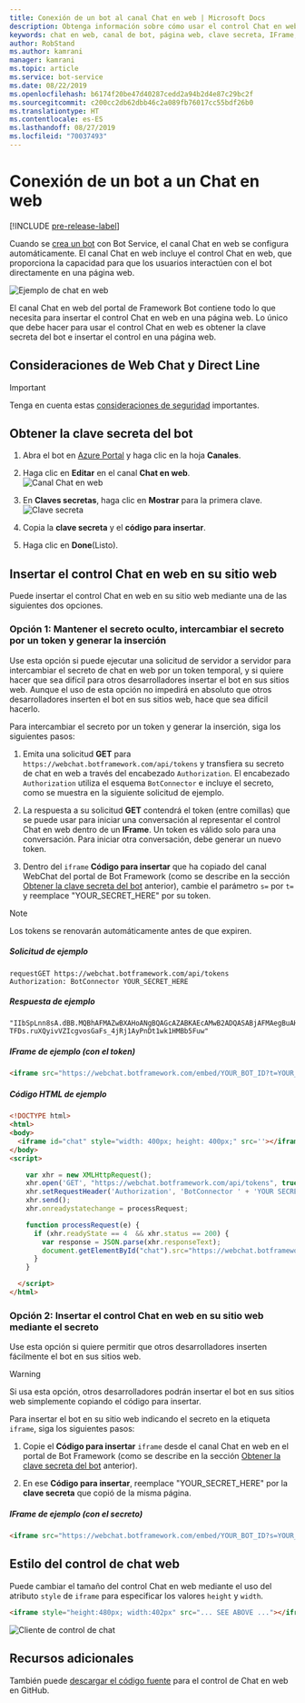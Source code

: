 ```yaml
---
title: Conexión de un bot al canal Chat en web | Microsoft Docs
description: Obtenga información sobre cómo usar el control Chat en web en la página web para un bot conectado al canal Chat en web.
keywords: chat en web, canal de bot, página web, clave secreta, IFrame, HTML
author: RobStand
ms.author: kamrani
manager: kamrani
ms.topic: article
ms.service: bot-service
ms.date: 08/22/2019
ms.openlocfilehash: b6174f20be47d40287cedd2a94b2d4e87c29bc2f
ms.sourcegitcommit: c200cc2db62dbb46c2a089fb76017cc55bdf26b0
ms.translationtype: HT
ms.contentlocale: es-ES
ms.lasthandoff: 08/27/2019
ms.locfileid: "70037493"
---
```

# <a name="connect-a-bot-to-web-chat"></a>Conexión de un bot a un Chat en web

[!INCLUDE [pre-release-label](./includes/pre-release-label.md)]

Cuando se [crea un bot](bot-service-quickstart.md) con Bot Service, el canal Chat en web se configura automáticamente. El canal Chat en web incluye el control Chat en web, que proporciona la capacidad para que los usuarios interactúen con el bot directamente en una página web.

![Ejemplo de chat en web](./media/bot-service-channel-webchat/create-a-bot.png)

El canal Chat en web del portal de Framework Bot contiene todo lo que necesita para insertar el control Chat en web en una página web. Lo único que debe hacer para usar el control Chat en web es obtener la clave secreta del bot e insertar el control en una página web.

## <a name="web-chat-and-direct-line-considerations"></a>Consideraciones de Web Chat y Direct Line

> [!IMPORTANT]
> Tenga en cuenta estas [consideraciones de seguridad](rest-api/bot-framework-rest-direct-line-3-0-authentication.md#security-considerations) importantes.

## <a name="get-your-bot-secret-key"></a>Obtener la clave secreta del bot

1. Abra el bot en [Azure Portal](http://portal.azure.com) y haga clic en la hoja **Canales**.

2. Haga clic en **Editar** en el canal **Chat en web**.  
![Canal Chat en web](./media/bot-service-channel-webchat/bot-service-channel-list.png)

3. En **Claves secretas**, haga clic en **Mostrar** para la primera clave.  
![Clave secreta](./media/bot-service-channel-webchat/secret-key.png)

4. Copia la **clave secreta** y el **código para insertar**.

5. Haga clic en **Done**(Listo).

## <a name="embed-the-web-chat-control-in-your-website"></a>Insertar el control Chat en web en su sitio web

Puede insertar el control Chat en web en su sitio web mediante una de las siguientes dos opciones.

### <a name="option-1---keep-your-secret-hidden-exchange-your-secret-for-a-token-and-generate-the-embed"></a>Opción 1: Mantener el secreto oculto, intercambiar el secreto por un token y generar la inserción

Use esta opción si puede ejecutar una solicitud de servidor a servidor para intercambiar el secreto de chat en web por un token temporal, y si quiere hacer que sea difícil para otros desarrolladores insertar el bot en sus sitios web. Aunque el uso de esta opción no impedirá en absoluto que otros desarrolladores inserten el bot en sus sitios web, hace que sea difícil hacerlo.

Para intercambiar el secreto por un token y generar la inserción, siga los siguientes pasos:

1. Emita una solicitud **GET** para `https://webchat.botframework.com/api/tokens` y transfiera su secreto de chat en web a través del encabezado `Authorization`. El encabezado `Authorization` utiliza el esquema `BotConnector` e incluye el secreto, como se muestra en la siguiente solicitud de ejemplo.

2. La respuesta a su solicitud **GET** contendrá el token (entre comillas) que se puede usar para iniciar una conversación al representar el control Chat en web dentro de un **IFrame**. Un token es válido solo para una conversación. Para iniciar otra conversación, debe generar un nuevo token.

3. Dentro del `iframe` **Código para insertar** que ha copiado del canal WebChat del portal de Bot Framework (como se describe en la sección [Obtener la clave secreta del bot](#get-your-bot-secret-key) anterior), cambie el parámetro `s=` por `t=` y reemplace "YOUR_SECRET_HERE" por su token.

> [!NOTE]
> Los tokens se renovarán automáticamente antes de que expiren. 

##### <a name="example-request"></a>Solicitud de ejemplo

```
requestGET https://webchat.botframework.com/api/tokens
Authorization: BotConnector YOUR_SECRET_HERE
```

##### <a name="example-response"></a>Respuesta de ejemplo 

```response
"IIbSpLnn8sA.dBB.MQBhAFMAZwBXAHoANgBQAGcAZABKAEcAMwB2ADQASABjAFMAegBuAHYANwA.bbguxyOv0gE.cccJjH-TFDs.ruXQyivVZIcgvosGaFs_4jRj1AyPnDt1wk1HMBb5Fuw"
```

##### <a name="example-iframe-using-token"></a>IFrame de ejemplo (con el token)

```html
<iframe src="https://webchat.botframework.com/embed/YOUR_BOT_ID?t=YOUR_TOKEN_HERE"></iframe>
```

##### <a name="example-html-code"></a>Código HTML de ejemplo
```html
<!DOCTYPE html>
<html>
<body>
  <iframe id="chat" style="width: 400px; height: 400px;" src=''></iframe>
</body>
<script>

    var xhr = new XMLHttpRequest();
    xhr.open('GET', "https://webchat.botframework.com/api/tokens", true);
    xhr.setRequestHeader('Authorization', 'BotConnector ' + 'YOUR SECRET HERE');
    xhr.send();
    xhr.onreadystatechange = processRequest;

    function processRequest(e) {
      if (xhr.readyState == 4  && xhr.status == 200) {
        var response = JSON.parse(xhr.responseText);
        document.getElementById("chat").src="https://webchat.botframework.com/embed/lucas-direct-line?t="+response
      }
    }

  </script>
</html>
```

### <a id="option-2"></a> Opción 2: Insertar el control Chat en web en su sitio web mediante el secreto

Use esta opción si quiere permitir que otros desarrolladores inserten fácilmente el bot en sus sitios web. 

> [!WARNING]
> Si usa esta opción, otros desarrolladores podrán insertar el bot en sus sitios web simplemente copiando el código para insertar.

Para insertar el bot en su sitio web indicando el secreto en la etiqueta `iframe`, siga los siguientes pasos:

1. Copie el **Código para insertar** `iframe` desde el canal Chat en web en el portal de Bot Framework (como se describe en la sección [Obtener la clave secreta del bot](#get-your-bot-secret-key) anterior).

2. En ese **Código para insertar**, reemplace "YOUR_SECRET_HERE" por la **clave secreta** que copió de la misma página.

##### <a name="example-iframe-using-secret"></a>IFrame de ejemplo (con el secreto)

```html
<iframe src="https://webchat.botframework.com/embed/YOUR_BOT_ID?s=YOUR_SECRET_HERE"></iframe>
```

## <a name="style-the-web-chat-control"></a>Estilo del control de chat web

Puede cambiar el tamaño del control Chat en web mediante el uso del atributo `style` de `iframe` para especificar los valores `height` y `width`.

```html
<iframe style="height:480px; width:402px" src="... SEE ABOVE ..."></iframe>
```

![Cliente de control de chat](./media/chatwidget-client.png)

## <a name="additional-resources"></a>Recursos adicionales

También puede [descargar el código fuente](https://aka.ms/BotFramework-WebChat-V4) para el control de Chat en web en GitHub.
